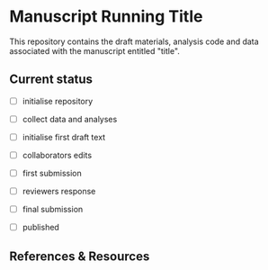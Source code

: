 # Manuscript Running Title

This repository contains the draft materials, analysis code and data associated with the manuscript entitled "title".

## Current status

- [ ] initialise repository
- [ ] collect data and analyses
- [ ] initialise first draft text
- [ ] collaborators edits
- [ ] first submission
- [ ] reviewers response
- [ ] final submission
- [ ] published


## References & Resources

